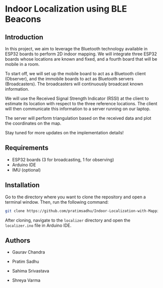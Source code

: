 
# Indoor Localization using BLE Beacons

## Introduction

In this project, we aim to leverage the Bluetooth technology available in ESP32 boards to perform 2D indoor mapping. We will integrate three ESP32 boards whose locations are known and fixed, and a fourth board that will be mobile in a room.

To start off, we will set up the mobile board to act as a Bluetooth client (Observer), and the immobile boards to act as Bluetooth servers (Broadcasters). The broadcasters will continuously broadcast known information.

We will use the Received Signal Strength Indicator (RSSI) at the client to estimate its location with respect to the three reference locations. The client will then communicate this information to a server running on our laptop.

The server will perform triangulation based on the received data and plot the coordinates on the map.

Stay tuned for more updates on the implementation details!

## Requirements

- ESP32 boards (3 for broadcasting, 1 for observing)
- Arduino IDE
- IMU (optional)

## Installation

Go to the directory where you want to clone the repository and open a terminal window. Then, run the following command:

```bash
git clone https://github.com/pratimsadhu/Indoor-Localization-with-Mapping.git
```

After cloning, navigate to the `localizer` directory and open the `localizer.ino` file in Arduino IDE.

## Authors

- Gaurav Chandra

- Pratim Sadhu

- Sahima Srivastava

- Shreya Varma
